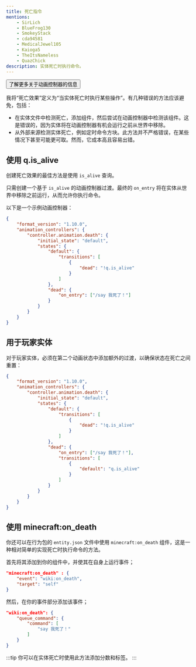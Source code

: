 ```yaml
---
title: 死亡指令
mentions:
    - SirLich
    - BlueFrog130
    - SmokeyStack
    - cda94581
    - MedicalJewel105
    - Kaioga5
    - TheItsNameless
    - QuazChick
description: 实体死亡时执行命令。
---
```


<Button link="animation-controllers-intro">了解更多关于动画控制器的信息</Button>

我将“死亡效果”定义为“当实体死亡时执行某些操作”。有几种错误的方法应该避免，包括：

- 在实体文件中检测死亡，添加组件，然后尝试在动画控制器中检测该组件。这是错误的，因为实体将在动画控制器有机会运行之前从世界中移除。
- 从外部来源检测实体死亡，例如定时命令方块。此方法并不严格错误，在某些情况下甚至可能更可取。然而，它成本高且容易出错。

## 使用 q.is_alive

创建死亡效果的最佳方法是使用 `is_alive` 查询。

只需创建一个基于 `is_alive` 的动画控制器过渡。最终的 `on_entry` 将在实体从世界中移除之前运行，从而允许你执行命令。

以下是一个示例动画控制器：

```json title="BP/animation_controllers/death.ac.json"
{
    "format_version": "1.10.0",
    "animation_controllers": {
        "controller.animation.death": {
            "initial_state": "default",
            "states": {
                "default": {
                    "transitions": [
                        {
                            "dead": "!q.is_alive"
                        }
                    ]
                },
                "dead": {
                    "on_entry": ["/say 我死了！"]
                }
            }
        }
    }
}
```

## 用于玩家实体

对于玩家实体，必须在第二个动画状态中添加额外的过渡，以确保状态在死亡之间重置：

```json title="BP/animation_controllers/death.ac.json"
{
    "format_version": "1.10.0",
    "animation_controllers": {
        "controller.animation.death": {
            "initial_state": "default",
            "states": {
                "default": {
                    "transitions": [
                        {
                            "dead": "!q.is_alive"
                        }
                    ]
                },
                "dead": {
                    "on_entry": ["/say 我死了！"],
                    "transitions": [
                        {
                            "default": "q.is_alive"
                        }
                    ]
                }
            }
        }
    }
}
```

## 使用 minecraft:on_death

你还可以在行为包的 `entity.json` 文件中使用 `minecraft:on_death` 组件，这是一种相对简单的实现死亡时执行命令的方法。

首先将其添加到你的组件中，并使其在自身上运行事件；

```json
"minecraft:on_death" : {
    "event": "wiki:on_death",
    "target": "self"
}
```

然后，在你的事件部分添加该事件；

```json
"wiki:on_death": {
    "queue_command": {
        "command": [
            "say 我死了！"
        ]
    }
}
```

:::tip
你可以在实体死亡时使用此方法添加分数和标签。
:::